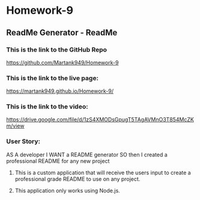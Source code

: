 # Homework-9

## ReadMe Generator - ReadMe

### This is the link to the GitHub Repo
https://github.com/Martank949/Homework-9

### This is the link to the live page:
https://martank949.github.io/Homework-9/

### This is the link to the video:
https://drive.google.com/file/d/1zS4XMODsGpugT5TAgAVMnO3T854McZKm/view

### User Story:
AS A developer
I WANT a README generator
SO then I created a professional README for any new project


1) This is a custom application that will receive the users input to create a professional grade README to use on any project. 

2) This application only works using Node.js.
